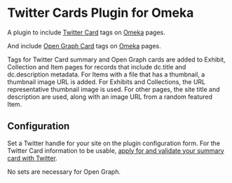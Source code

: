 # Twitter Cards Plugin for Omeka

A plugin to include [Twitter Card](https://dev.twitter.com/cards) tags on [Omeka](http://omeka.org/) pages. 

And include [Open Graph Card](http://ogp.me/) tags on [Omeka](http://omeka.org/) pages. 

Tags for Twitter Card summary and Open Graph cards are added to Exhibit, Collection and Item pages for records that include dc.title and dc.description metadata. For Items with a file that has a thumbnail, a thumbnail image URL is added.  For Exhibits and Collections, the URL representative thumbnail image is used.  For other pages, the site title and description are used, along with an image URL from a random featured Item.

## Configuration

Set a Twitter handle for your site on the plugin configuration form.  For the Twitter Card information to be usable, [apply for and validate your summary card with Twitter](https://dev.twitter.com/docs/cards/validation/validator).

No sets are necessary for Open Graph.
